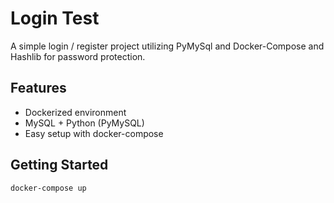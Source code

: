 # Login Test

A simple login / register project utilizing PyMySql and Docker-Compose and Hashlib for password protection.

## Features
- Dockerized environment
- MySQL + Python (PyMySQL)
- Easy setup with docker-compose

## Getting Started

```bash
docker-compose up